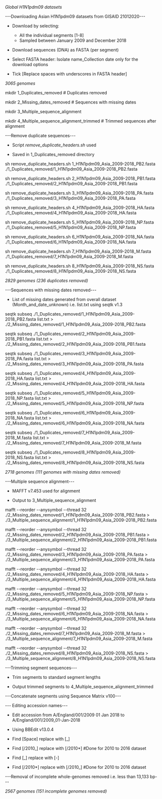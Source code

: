 

*Global H1N1pdm09 datasets*

---Downloading Asian H1N1pdm09 datasets from GISAID 21012020---

- Download by selecting: 

	- All the individual segments [1-8]
	- Sampled between January 2009 and December 2018

- Download sequences (DNA) as FASTA (per segment)

- Select FASTA header: Isolate name_Collection date only for the download options

- Tick [Replace spaces with underscores in FASTA header]

*3065 genomes*



 mkdir 1_Duplicates_removed # Duplicates removed

 mkdir 2_Missing_dates_removed # Sequences with missing dates

 mkdir 3_Multiple_sequence_alignment

 mkdir 4_Multiple_sequence_alignment_trimmed # Trimmed sequences after alignment



---Remove duplicate sequences---

- Script *remove_duplicate_headers.sh* used

- Saved in 1_Duplicates_removed directory 

 sh remove_duplicate_headers.sh 1_H1N1pdm09_Asia_2009-2018_PB2.fasta ./1_Duplicates_removed/1_H1N1pdm09_Asia_2009-2018_PB2.fasta

 sh remove_duplicate_headers.sh 2_H1N1pdm09_Asia_2009-2018_PB1.fasta ./1_Duplicates_removed/2_H1N1pdm09_Asia_2009-2018_PB1.fasta

 sh remove_duplicate_headers.sh 3_H1N1pdm09_Asia_2009-2018_PA.fasta ./1_Duplicates_removed/3_H1N1pdm09_Asia_2009-2018_PA.fasta

 sh remove_duplicate_headers.sh 4_H1N1pdm09_Asia_2009-2018_HA.fasta ./1_Duplicates_removed/4_H1N1pdm09_Asia_2009-2018_HA.fasta

 sh remove_duplicate_headers.sh 5_H1N1pdm09_Asia_2009-2018_NP.fasta ./1_Duplicates_removed/5_H1N1pdm09_Asia_2009-2018_NP.fasta

 sh remove_duplicate_headers.sh 6_H1N1pdm09_Asia_2009-2018_NA.fasta ./1_Duplicates_removed/6_H1N1pdm09_Asia_2009-2018_NA.fasta

 sh remove_duplicate_headers.sh 7_H1N1pdm09_Asia_2009-2018_M.fasta ./1_Duplicates_removed/7_H1N1pdm09_Asia_2009-2018_M.fasta

 sh remove_duplicate_headers.sh 8_H1N1pdm09_Asia_2009-2018_NS.fasta ./1_Duplicates_removed/8_H1N1pdm09_Asia_2009-2018_NS.fasta

*2829 genomes (236 duplicates removed)*



---Sequences with missing dates removed---

- List of missing dates generated from overall dataset (Month_and_date_unknown) i.e. list.txt using seqtk v1.3 

 seqtk subseq ./1_Duplicates_removed/1_H1N1pdm09_Asia_2009-2018_PB2.fasta list.txt > ./2_Missing_dates_removed/1_H1N1pdm09_Asia_2009-2018_PB2.fasta

 seqtk subseq ./1_Duplicates_removed/2_H1N1pdm09_Asia_2009-2018_PB1.fasta list.txt > ./2_Missing_dates_removed/2_H1N1pdm09_Asia_2009-2018_PB1.fasta

 seqtk subseq ./1_Duplicates_removed/3_H1N1pdm09_Asia_2009-2018_PA.fasta list.txt > ./2_Missing_dates_removed/3_H1N1pdm09_Asia_2009-2018_PA.fasta

 seqtk subseq ./1_Duplicates_removed/4_H1N1pdm09_Asia_2009-2018_HA.fasta list.txt > ./2_Missing_dates_removed/4_H1N1pdm09_Asia_2009-2018_HA.fasta

 seqtk subseq ./1_Duplicates_removed/5_H1N1pdm09_Asia_2009-2018_NP.fasta list.txt > ./2_Missing_dates_removed/5_H1N1pdm09_Asia_2009-2018_NP.fasta

 seqtk subseq ./1_Duplicates_removed/6_H1N1pdm09_Asia_2009-2018_NA.fasta list.txt > ./2_Missing_dates_removed/6_H1N1pdm09_Asia_2009-2018_NA.fasta

 seqtk subseq ./1_Duplicates_removed/7_H1N1pdm09_Asia_2009-2018_M.fasta list.txt > ./2_Missing_dates_removed/7_H1N1pdm09_Asia_2009-2018_M.fasta

 seqtk subseq ./1_Duplicates_removed/8_H1N1pdm09_Asia_2009-2018_NS.fasta list.txt > ./2_Missing_dates_removed/8_H1N1pdm09_Asia_2009-2018_NS.fasta


*2718 genomes (111 genomes with missing dates removed)*



---Multiple sequence alignment---

- MAFFT v7.453 used for alignment

- Output to 3_Multiple_sequence_alignment

 mafft --reorder --anysymbol --thread 32 ./2_Missing_dates_removed/1_H1N1pdm09_Asia_2009-2018_PB2.fasta > ./3_Multiple_sequence_alignment/1_H1N1pdm09_Asia_2009-2018_PB2.fasta

 mafft --reorder --anysymbol --thread 32 ./2_Missing_dates_removed/2_H1N1pdm09_Asia_2009-2018_PB1.fasta > ./3_Multiple_sequence_alignment/2_H1N1pdm09_Asia_2009-2018_PB1.fasta

 mafft --reorder --anysymbol --thread 32 ./2_Missing_dates_removed/3_H1N1pdm09_Asia_2009-2018_PA.fasta > ./3_Multiple_sequence_alignment/3_H1N1pdm09_Asia_2009-2018_PA.fasta

 mafft --reorder --anysymbol --thread 32 ./2_Missing_dates_removed/4_H1N1pdm09_Asia_2009-2018_HA.fasta > ./3_Multiple_sequence_alignment/4_H1N1pdm09_Asia_2009-2018_HA.fasta

 mafft --reorder --anysymbol --thread 32 ./2_Missing_dates_removed/5_H1N1pdm09_Asia_2009-2018_NP.fasta > ./3_Multiple_sequence_alignment/5_H1N1pdm09_Asia_2009-2018_NP.fasta

 mafft --reorder --anysymbol --thread 32 ./2_Missing_dates_removed/6_H1N1pdm09_Asia_2009-2018_NA.fasta > ./3_Multiple_sequence_alignment/6_H1N1pdm09_Asia_2009-2018_NA.fasta

 mafft --reorder --anysymbol --thread 32 ./2_Missing_dates_removed/7_H1N1pdm09_Asia_2009-2018_M.fasta > ./3_Multiple_sequence_alignment/7_H1N1pdm09_Asia_2009-2018_M.fasta

 mafft --reorder --anysymbol --thread 32 ./2_Missing_dates_removed/8_H1N1pdm09_Asia_2009-2018_NS.fasta > ./3_Multiple_sequence_alignment/8_H1N1pdm09_Asia_2009-2018_NS.fasta



---Trimming segment sequences---

- Trim segments to standard segment lengths

- Output trimmed segments to 4_Multiple_sequence_alignment_trimmed



---Concatenate segments using Sequence Matrix v100---


--- Editing accession names---

- Edit accession from A/England/001/2009 01 Jan 2018 to A/England/001/2009_01-Jan-2018 

- Using BBEdit v13.0.4

- Find [Space] replace with [_]

- Find [/2010_] replace with [/2010*] #Done for 2010 to 2016 dataset

- Find [_] replace with [-]

- Find [/2010*] replace with [/2010_] #Done for 2010 to 2016 dataset



---Removal of incomplete whole-genomes removed i.e. less than 13,133 bp---

*2567 genomes (151 incomplete genomes removed)*